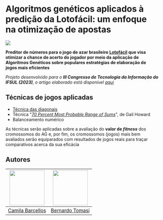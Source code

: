 # Algoritmos genéticos aplicados à predição da Lotofácil: um enfoque na otimização de apostas
<img src="https://congressoti.passofundo.ifsul.edu.br/img/banners/banner_principal.png" align=center>

**Preditor de números para o jogo de azar brasileiro [Lotofácil](https://www.loterias.caixa.gov.br/Paginas/Lotofacil.aspx) que visa otimizar a chance de acerto do jogador por meio da aplicação de Algoritmos Genéticos sobre populares estratégias de elaboração de jogos mais eficientes**

_Projeto desenvolvido para o **III Congresso de Tecnologia da Informação do IFSUL (2023)**, o artigo elaborado está disponível [aqui](/Algoritmos_geneticos_Lotofacil_CongressoTI2023.pdf)_

## Técnicas de jogos aplicadas
- [Técnica das diagonais](https://www.dicasdeloterias.com/2020/06/Tecnica-Diagonais-Ganhar-Lotofacil-Dica-Gratis-Diagonal.html)
- Técnica "[_70 Percent Most Probable Range of Sums_](https://www.smartluck.com/gail-howard-balanced-game.htm)", de Gail Howard
- Balanceamento numérico

As técnicas serão aplicadas sobre a avaliação do **valor de _fitness_** dos cromossomos do AG e, por fim, os cromossomos (jogos) mais bem avaliados serão equiparados com resultados de jogos reais para traçar comparativos acerca da sua eficácia

## Autores
| <img src="https://avatars.githubusercontent.com/camilafbarcellos" width=115> | <img src="https://avatars.githubusercontent.com/BerTomasi" width=115>
|---|---
| <a href="https://github.com/camilafbarcellos">Camila Barcellos</a> | <a href="https://github.com/BerTomasi">Bernardo Tomasi</a>
